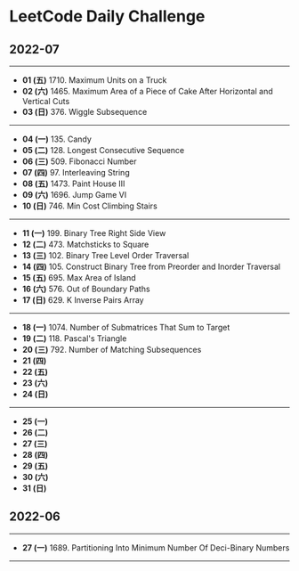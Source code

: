 # LeetCode Daily Challenge

## 2022-07
---

- **01 (五)** 1710. Maximum Units on a Truck
- **02 (六)** 1465. Maximum Area of a Piece of Cake After Horizontal and Vertical Cuts
- **03 (日)** 376. Wiggle Subsequence

---

- **04 (一)** 135. Candy
- **05 (二)** 128. Longest Consecutive Sequence
- **06 (三)** 509. Fibonacci Number
- **07 (四)** 97. Interleaving String
- **08 (五)** 1473. Paint House III
- **09 (六)** 1696. Jump Game VI
- **10 (日)** 746. Min Cost Climbing Stairs

---

- **11 (一)** 199. Binary Tree Right Side View
- **12 (二)** 473. Matchsticks to Square
- **13 (三)** 102. Binary Tree Level Order Traversal
- **14 (四)** 105. Construct Binary Tree from Preorder and Inorder Traversal
- **15 (五)** 695. Max Area of Island
- **16 (六)** 576. Out of Boundary Paths
- **17 (日)** 629. K Inverse Pairs Array

---

- **18 (一)** 1074. Number of Submatrices That Sum to Target
- **19 (二)** 118. Pascal's Triangle
- **20 (三)** 792. Number of Matching Subsequences
- **21 (四)** 
- **22 (五)** 
- **23 (六)**
- **24 (日)**

---

- **25 (一)**
- **26 (二)**
- **27 (三)**
- **28 (四)** 
- **29 (五)** 
- **30 (六)**
- **31 (日)**

## 2022-06
---

- **27 (一)** 1689. Partitioning Into Minimum Number Of Deci-Binary Numbers

---
